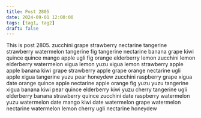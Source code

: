 ```yaml
---
title: Post 2805
date: 2024-09-01 12:00:00
tags: [tag1, tag2]
draft: false
---
```

This is post 2805.
zucchini
grape
strawberry
nectarine
tangerine
strawberry
watermelon
tangerine
fig
tangerine
nectarine
banana
grape
kiwi
quince
quince
mango
apple
ugli
fig
orange
elderberry
lemon
zucchini
lemon
elderberry
watermelon
xigua
lemon
yuzu
xigua
lemon
strawberry
apple
apple
banana
kiwi
grape
strawberry
apple
grape
orange
nectarine
ugli
apple
xigua
tangerine
yuzu
pear
honeydew
zucchini
raspberry
grape
xigua
date
orange
quince
apple
nectarine
apple
orange
fig
yuzu
yuzu
tangerine
xigua
banana
kiwi
pear
quince
elderberry
kiwi
yuzu
cherry
tangerine
ugli
elderberry
banana
strawberry
quince
zucchini
date
raspberry
watermelon
yuzu
watermelon
date
mango
kiwi
date
watermelon
grape
watermelon
nectarine
watermelon
lemon
cherry
ugli
nectarine
honeydew
